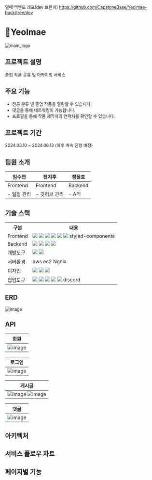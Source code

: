 열매 백엔드 레포(dev 브랜치)
https://github.com/CapstoneBase/Yeolmae-back/tree/dev

# 🍎Yeolmae

![main_logo](https://github.com/CapstoneBase/Yeolmae-front/assets/118517380/cac2e33a-46c4-442a-b2b7-c45f99745c14)



## 프로젝트 설명
졸업 작품 공유 및 아카이빙 서비스

## 주요 기능
- 전공 분류 별 졸업 작품을 열람할 수 있습니다.
- 댓글을 통해 네트워킹이 가능합니다.
- 프로필을 통해 작품 제작자의 연락처를 확인할 수 있습니다.

## 프로젝트 기간
2024.03.10 ~ 2024.06.13  (이후 계속 진행 예정)

## 팀원 소개
| 임수연 | 전지후 | 정윤호 |
| ----- | ----- | -----|
| Frontend | Frontend | Backend |
| - 일정 관리 | - 깃허브 관리 | - API |

## 기술 스택
<table>
    <tr>
        <th>구분</th>
        <th>내용</th>
    </tr>
    <tr>
        <td>Frontend</td>
        <td>
            <img src="https://img.shields.io/badge/html5-E34F26?style=for-the-badge&logo=html5&logoColor=white"> 
            <img src="https://img.shields.io/badge/css3-%231572B6.svg?style=for-the-badge&logo=css3&logoColor=white"> 
            <img src="https://img.shields.io/badge/javascript-F7DF1E?style=for-the-badge&logo=javascript&logoColor=black"> 
            <img src="https://img.shields.io/badge/react-61DAFB?style=for-the-badge&logo=react&logoColor=black"> 
            <img src="https://img.shields.io/badge/redux-764ABC?style=for-the-badge&logo=redux&logoColor=black"> 
            <img src="https://img.shields.io/badge/axios-5A29E4?style=for-the-badge&logo=axios&logoColor=black">
              styled-components
        </td>
    </tr>
    <tr>
        <td>Backend</td>
        <td>
            <img src="https://img.shields.io/badge/java-007396?style=for-the-badge&logo=java&logoColor=white"> 
            <img src="https://img.shields.io/badge/springboot-6DB33F?style=for-the-badge&logo=springboot&logoColor=white"> 
            <img src="https://img.shields.io/badge/mysql-4479A1?style=for-the-badge&logo=mysql&logoColor=white">
            <img src="https://img.shields.io/badge/gradle-02303A?style=for-the-badge&logo=gradle&logoColor=white">
        </td>
    </tr>
    <tr>
        <td>개발도구</td>
        <td>
            <img src="https://img.shields.io/badge/Eclipse-2C2255?style=for-the-badge&logo=Eclipse&logoColor=white"/>
            <img src="https://img.shields.io/badge/VSCode-007ACC?style=for-the-badge&logo=VisualStudioCode&logoColor=white"/>
        </td>
    </tr>
    <tr>
        <td>서버환경</td>
        <td>
            <!--<img src="https://img.shields.io/badge/Apache Tomcat-D22128?style=for-the-badge&logo=Apache Tomcat&logoColor=white"/>-->
            aws ec2
            Ngnix
        </td>
    </tr>
    <tr>
        <td>디자인</td>
        <td>
            <img src="https://img.shields.io/badge/whimsical-7952B3?style=for-the-badge&logoColor=white"> 
            <img src="https://img.shields.io/badge/figma-F24E1E?style=for-the-badge&logo=figma&logoColor=white"> 
            <img src="https://img.shields.io/badge/miro-050038?style=for-the-badge&logo=miro&logoColor=white"> 
        </td>
    </tr>
    <tr>
        <td>협업도구</td>
        <td>
            <img src="https://img.shields.io/badge/Notion-ffffff?style=for-the-badge&logo=Notion&logoColor=black"/>
            <img src="https://img.shields.io/badge/Google%20Meet-00897B?style=for-the-badge&logo=google-meet&logoColor=white"/>
           <img src="https://img.shields.io/badge/jira-%230A0FFF.svg?style=for-the-badge&logo=jira&logoColor=white"/>
            <img src="https://img.shields.io/badge/Git-F05032?style=for-the-badge&logo=Git&logoColor=white"/>
            <img src="https://img.shields.io/badge/GitHub-181717?style=for-the-badge&logo=GitHub&logoColor=white"/>
            discord
        </td>
    </tr>
</table>


## ERD

![image](https://github.com/CapstoneBase/Yeolmae-front/assets/118517380/b87203c0-a6d4-4b32-91d3-ff766dfe8871)


## API

| 회원 |
|-----|
| ![image](https://github.com/CapstoneBase/Yeolmae-front/assets/118517380/30eb8cfc-9276-4c8b-ab2b-057c282885ed)|


| 로그인 |
|-----|
| ![image](https://github.com/CapstoneBase/Yeolmae-front/assets/118517380/d56e9e84-a509-4619-8324-7715210e6550)|

| 게시글 |
|-----|
| ![image](https://github.com/CapstoneBase/Yeolmae-front/assets/118517380/b075a7ba-453f-4683-b02c-dc1bd63caf67)   ![image](https://github.com/CapstoneBase/Yeolmae-front/assets/118517380/050bac4a-80cf-42ef-b734-89cd11c21a38) |

| 댓글 |
|-----|
| ![image](https://github.com/CapstoneBase/Yeolmae-front/assets/118517380/7670bd33-f1ae-4b82-8d0b-4963839845ce)|


## 아키텍처



## 서비스 플로우 차트



## 페이지별 기능


